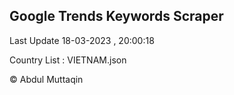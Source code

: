 

## Google Trends Keywords Scraper 
 
Last Update 18-03-2023 , 20:00:18

Country List :
VIETNAM.json



© Abdul Muttaqin 

